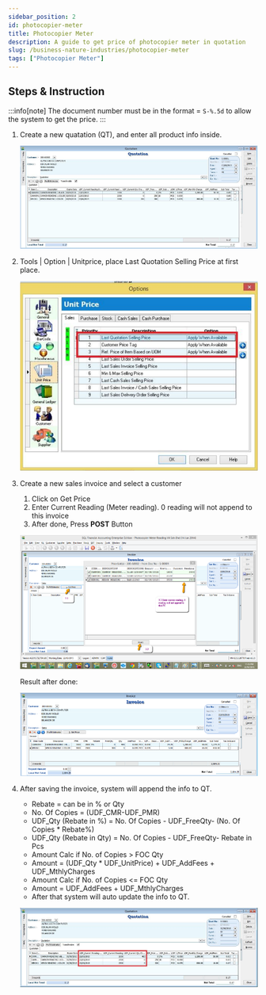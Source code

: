 ```yaml
---
sidebar_position: 2
id: photocopier-meter
title: Photocopier Meter
description: A guide to get price of photocopier meter in quotation
slug: /business-nature-industries/photocopier-meter
tags: ["Photocopier Meter"]
---
```


## Steps & Instruction

:::info[note]
The document number must be in the format = `S-%.5d` to allow the system to get the price.
:::

1. Create a new quatation (QT), and enter all product info inside.

    ![1](../../../static/img/miscellaneous/business-nature-industries/photocopier-meter/1.png)

2. Tools | Option | Unitprice, place Last Quotation Selling Price at first place.

    ![2](../../../static/img/miscellaneous/business-nature-industries/photocopier-meter/2.png)

3. Create a new sales invoice and select a customer

    1. Click on Get Price
    2. Enter Current Reading (Meter reading). 0 reading will not append to this invoice
    3. After done, Press **POST** Button

    ![3](../../../static/img/miscellaneous/business-nature-industries/photocopier-meter/3.png)

    Result after done:

    ![4](../../../static/img/miscellaneous/business-nature-industries/photocopier-meter/4.png)

4. After saving the invoice, system will append the info to QT.

    - Rebate = can be in % or Qty
    - No. Of Copies = (UDF_CMR-UDF_PMR)
    - UDF_Qty (Rebate in %) = No. Of Copies - UDF_FreeQty- (No. Of Copies * Rebate%)
    - UDF_Qty (Rebate in Qty) = No. Of Copies - UDF_FreeQty- Rebate in Pcs
    - Amount Calc if No. of Copies > FOC Qty
    - Amount = (UDF_Qty * UDF_UnitPrice) + UDF_AddFees + UDF_MthlyCharges
    - Amount Calc if No. of Copies &lt;= FOC Qty
    - Amount = UDF_AddFees + UDF_MthlyCharges
    - After that system will auto update the info to QT.

    ![5](../../../static/img/miscellaneous/business-nature-industries/photocopier-meter/5.png)
